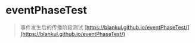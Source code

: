 # eventPhaseTest
> 事件发生后的传播阶段测试
[https://blankul.github.io/eventPhaseTest/](https://blankul.github.io/eventPhaseTest/)
